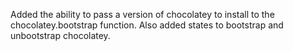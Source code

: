 Added the ability to pass a version of chocolatey to install to the
chocolatey.bootstrap function. Also added states to bootstrap and
unbootstrap chocolatey.
